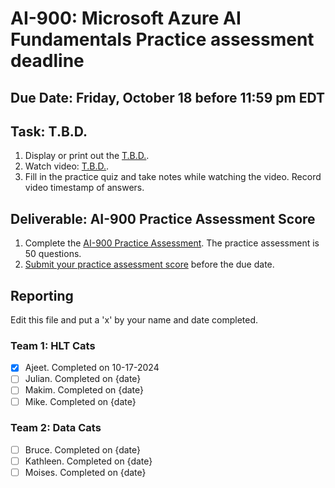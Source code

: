# AI-900: Microsoft Azure AI Fundamentals Practice assessment deadline

## Due Date: Friday, October 18 before 11:59 pm EDT

## Task: T.B.D.
1. Display or print out the [T.B.D.]().
1. Watch video: [T.B.D.]().
1. Fill in the practice quiz and take notes while watching the video. Record video timestamp of answers.

## Deliverable: AI-900 Practice Assessment Score
1. Complete the [AI-900 Practice Assessment](https://learn.microsoft.com/en-us/credentials/certifications/azure-ai-fundamentals/practice/assessment?assessment-type=practice&assessmentId=26&practice-assessment-type=certification). The practice assessment is 50 questions.
1. [Submit your practice assessment score]() before the due date.

## Reporting
Edit this file and put a 'x' by your name and date completed.

### Team 1: HLT Cats
- [x] Ajeet. Completed on 10-17-2024
- [ ] Julian. Completed on {date}
- [ ] Makim. Completed on {date}
- [ ] Mike. Completed on {date}

### Team 2:  Data Cats
- [ ] Bruce. Completed on {date}
- [ ] Kathleen. Completed on {date}
- [ ] Moises. Completed on {date}
